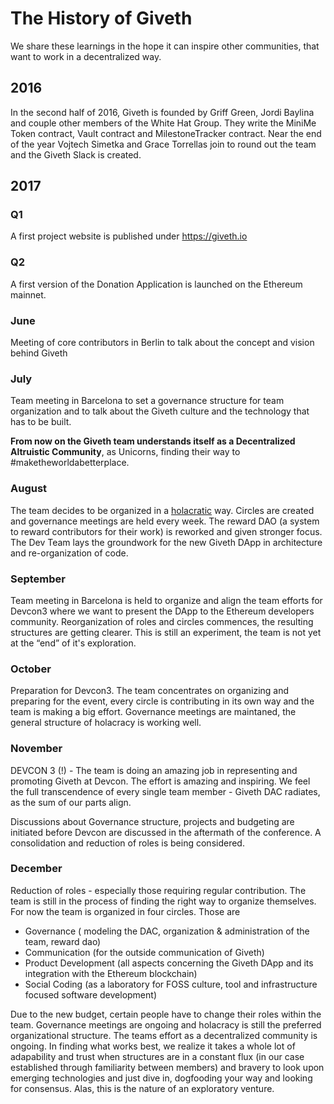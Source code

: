 # The History of Giveth
We share these learnings in the hope it can inspire other communities, that want to work in a decentralized way.

## 2016
In the second half of 2016, Giveth is founded by Griff Green, Jordi Baylina and couple other members of the White Hat Group. They write the MiniMe Token contract, Vault contract and MilestoneTracker contract.  Near the end of the year Vojtech Simetka and Grace Torrellas join to round out the team and the Giveth Slack is created.

## 2017
### Q1
A first project website is published under https://giveth.io

### Q2
A first version of the Donation Application is launched on the Ethereum mainnet.

### June
Meeting of core contributors in Berlin to talk about the concept and vision behind Giveth

### July
Team meeting in Barcelona to set a governance structure for team organization and to talk about the Giveth culture and the technology that has to be built.

**From now on the Giveth team understands itself as a Decentralized Altruistic Community**, as Unicorns, finding their way to #maketheworldabetterplace.

### August
The team decides to be organized in a [holacratic](https://www.holacracy.org/) way. Circles are created and governance meetings are held every week.
The reward DAO (a system to reward contributors for their work) is reworked and given stronger focus.
The Dev Team lays the groundwork for the new Giveth DApp in architecture and re-organization of code.

### September
Team meeting in Barcelona is held to organize and align the team efforts for Devcon3 where we want to present the DApp to the Ethereum developers community.
Reorganization of roles and circles commences, the resulting structures are getting clearer. This is still an experiment, the team is not yet at the “end” of it's exploration.

### October
Preparation for Devcon3. The team concentrates on organizing and preparing for the event, every circle is contributing in its own way and the team is making a big effort.
Governance meetings are maintaned, the general structure of holacracy is working well.

### November
DEVCON 3 (!) - The team is doing an amazing job in representing and promoting Giveth at Devcon. The effort is amazing and inspiring. We feel the full transcendence of every single team member - Giveth DAC radiates, as the sum of our parts align.

Discussions about Governance structure, projects and budgeting are initiated before Devcon are discussed in the aftermath of the conference. A consolidation and reduction of roles is being considered.

### December
Reduction of roles - especially those requiring regular contribution. The team is still in the process of finding the right way to organize themselves. For now the team is organized in four circles. Those are

  - Governance ( modeling the DAC, organization & administration of the team, reward dao)
  - Communication (for the outside communication of Giveth)
  - Product Development (all aspects concerning the Giveth DApp and its integration with the Ethereum blockchain)
  - Social Coding (as a laboratory for FOSS culture, tool and infrastructure focused software development)

  Due to the new budget, certain people have to change their roles within the team. Governance meetings are ongoing and holacracy is still the preferred organizational structure. The teams effort as a decentralized community is ongoing. In finding what works best, we realize it takes a whole lot of adapability and trust when structures are in a constant flux (in our case established through familiarity between members) and bravery to look upon emerging technologies and just dive in, dogfooding your way and looking for consensus. Alas, this is the nature of an exploratory venture.

